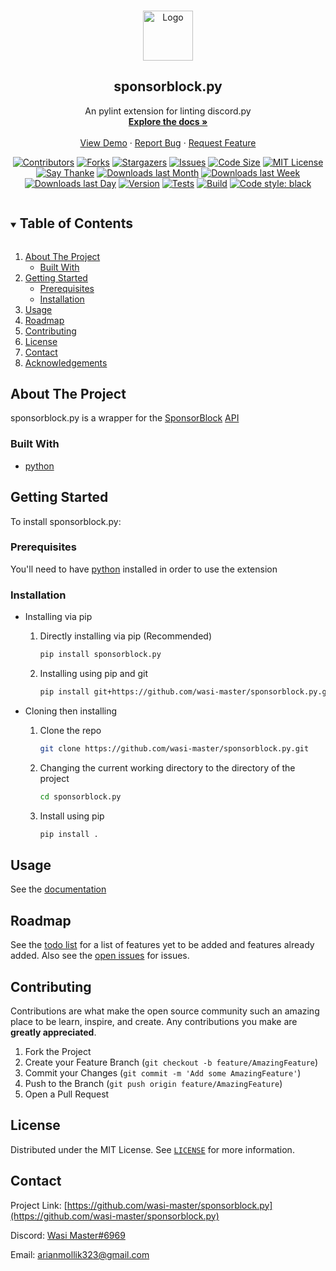 <!-- markdownlint-disable-file MD033-->

<!-- PROJECT LOGO -->
<br/>
<p align="center">
  <a href="https://github.com/wasi-master/sponsorblock.py">
    <img src="https://raw.githubusercontent.com/wasi-master/sponsorblock.py/main/images/logo.png" alt="Logo" width="80" height="80">
  </a>

  <h2 align="center">sponsorblock.py</h2>

  <p align="center">
    An pylint extension for linting discord.py
    <br />
    <a href="https://wasi-master.github.io/sponsorblock.py/"><strong>Explore the docs »</strong></a>
    <br />
    <br />
    <a href="https://github.com/wasi-master/sponsorblock.py/blob/main/demo.md">View Demo</a>
    ·
    <a href="https://github.com/wasi-master/sponsorblock.py/issues">Report Bug</a>
    ·
    <a href="https://github.com/wasi-master/sponsorblock.py/issues">Request Feature</a>
  </p>
</p>

<p align="center">
   <a href="https://github.com/wasi-master/sponsorblock.py/graphs/contributors"><img src="https://img.shields.io/github/contributors/wasi-master/sponsorblock.py.svg?style=flat" alt="Contributors"></a>
   <a href="https://github.com/wasi-master/sponsorblock.py/network/members"><img src="https://img.shields.io/github/forks/wasi-master/sponsorblock.py.svg?style=flat" alt="Forks"></a>
   <a href="https://github.com/wasi-master/sponsorblock.py/stargazers"><img src="https://img.shields.io/github/stars/wasi-master/sponsorblock.py.svg?style=flat" alt="Stargazers"></a>
   <a href="https://github.com/wasi-master/sponsorblock.py/issues"><img src="https://img.shields.io/github/issues/wasi-master/sponsorblock.py.svg?style=flat" alt="Issues"></a>
   <a href="https://github.com/wasi-master/sponsorblock.py"><img src="https://img.shields.io/github/languages/code-size/wasi-master/sponsorblock.py.svg?style=flat" alt="Code Size"></a>
   <a href="https://github.com/wasi-master/sponsorblock.py/blob/master/LICENSE"><img src="https://img.shields.io/github/license/wasi-master/sponsorblock.py.svg?style=flat" alt="MIT License"></a>
   <a href="https://saythanks.io/to/arianmollik323@gmail.com"><img src="https://img.shields.io/badge/Say%20Thanks-!-1EAEDB.svg" alt="Say Thanke"></a>
   <a href="https://pypistats.org/packages/sponsorblock.py"><img src="https://img.shields.io/pypi/dm/sponsorblock.py.svg?style=flat" alt="Downloads last Month"></a>
   <a href="https://pypistats.org/packages/sponsorblock.py"><img src="https://img.shields.io/pypi/dw/sponsorblock.py.svg?style=flat" alt="Downloads last Week"></a>
   <a href="https://pypistats.org/packages/sponsorblock.py"><img src="https://img.shields.io/pypi/dd/sponsorblock.py.svg?style=flat" alt="Downloads last Day"></a>
   <a href="https://pypi.org/project/sponsorblock.py/#history"><img src="https://img.shields.io/pypi/v/sponsorblock.py.svg" alt="Version"></a>
   <a href="https://github.com/wasi-master/sponsorblock.py/actions/workflows/python-app.yml"><img src="https://img.shields.io/github/workflow/status/wasi-master/sponsorblock.py/Python%20application.svg?label=tests" alt="Tests"></a>
   <a href="https://github.com/wasi-master/sponsorblock.py/actions/workflows/python-publish.yml"><img src="https://img.shields.io/github/workflow/status/wasi-master/sponsorblock.py/Upload%20Python%20Package.svg?label=build" alt="Build"></a>
   <a href="https://github.com/psf/black"><img src="https://img.shields.io/badge/code%20style-black-000000.svg" alt="Code style: black"></a>
</p>

<!-- TABLE OF CONTENTS -->
<details open="open">
  <summary><h2 style="display: inline-block">Table of Contents</h2></summary>
  <ol>
    <li>
      <a href="#about-the-project">About The Project</a>
      <ul>
        <li><a href="#built-with">Built With</a></li>
      </ul>
    </li>
    <li>
      <a href="#getting-started">Getting Started</a>
      <ul>
        <li><a href="#prerequisites">Prerequisites</a></li>
        <li><a href="#installation">Installation</a></li>
      </ul>
    </li>
    <li><a href="#usage">Usage</a></li>
    <li><a href="#roadmap">Roadmap</a></li>
    <li><a href="#contributing">Contributing</a></li>
    <li><a href="#license">License</a></li>
    <li><a href="#contact">Contact</a></li>
    <li><a href="#acknowledgements">Acknowledgements</a></li>
  </ol>
</details>

<!-- ABOUT THE PROJECT -->
## About The Project

sponsorblock.py is a wrapper for the [SponsorBlock](https://sponsor.ajay.app) [API](https://wiki.sponsor.ajay.app/index.php/API_Docs)

### Built With

* [python](https://www.python.org)

<!-- GETTING STARTED -->
## Getting Started

To install sponsorblock.py:

### Prerequisites

You'll need to have [python](https://www.python.org) installed in order to use the extension

### Installation

* Installing via pip
  1. Directly installing via pip (Recommended)

     ```sh
     pip install sponsorblock.py
     ```

  2. Installing using pip and git

     ```sh
     pip install git+https://github.com/wasi-master/sponsorblock.py.git
     ```

* Cloning then installing
  1. Clone the repo

     ```sh
     git clone https://github.com/wasi-master/sponsorblock.py.git
     ```

  2. Changing the current working directory to the directory of the project

     ```sh
     cd sponsorblock.py
     ```

  3. Install using pip

     ```sh
     pip install .
     ```

<!-- USAGE EXAMPLES -->
## Usage

See the [documentation](https://sponsorblock.readthedocs.io/)

## Roadmap

See the [todo list](https://github.com/wasi-master/sponsorblock.py/blob/main/TODO.md) for a list of features yet to be added and features already added.
Also see the [open issues](https://github.com/wasi-master/sponsorblock.py/issues) for issues.

<!-- CONTRIBUTING -->
## Contributing

Contributions are what make the open source community such an amazing place to be learn, inspire, and create. Any contributions you make are **greatly appreciated**.

1. Fork the Project
2. Create your Feature Branch (`git checkout -b feature/AmazingFeature`)
3. Commit your Changes (`git commit -m 'Add some AmazingFeature'`)
4. Push to the Branch (`git push origin feature/AmazingFeature`)
5. Open a Pull Request

<!-- LICENSE -->
## License

Distributed under the MIT License. See [`LICENSE`](LICENSE) for more information.

<!-- CONTACT -->
## Contact

Project Link: [https://github.com/wasi-master/sponsorblock.py](https://github.com/wasi-master/sponsorblock.py)

Discord: [Wasi Master#6969](https://discord.com/users/723234115746398219)

Email: [arianmollik323@gmail.com](mailto:arianmollik323@gmail.com)
